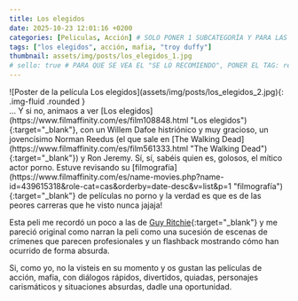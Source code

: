 ```yaml
---
title: Los elegidos
date: 2025-10-23 12:01:16 +0200
categories: [Peliculas, Acción] # SOLO PONER 1 SUBCATEGORÍA Y PARA LAS SERIES PONER UN CARACTER INVISIBLE, COPIALO DE ENTRE LOS PARÉNTESIS (ㅤ), AL FINAL DE LA SUBCATEGORÍA, POR EJEMPLO [Series, "Thrillerㅤ"]
tags: ["los elegidos", acción, mafia, "troy duffy"]
thumbnail: assets/img/posts/los_elegidos_1.jpg
# sello: true # PARA QUE SE VEA EL "SE LO RECOMIENDO", PONER EL TAG: recomendada
---
```


<div class="row mb-4">
  <div class="col-md-5" markdown="1">
![Poster de la película Los elegidos](assets/img/posts/los_elegidos_2.jpg){: .img-fluid .rounded }
  </div>
  <div class="col-md-7" markdown="1">
... Y si no, animaos a ver [Los elegidos](https://www.filmaffinity.com/es/film108848.html "Los elegidos"){:target="_blank"}, con un Willem Dafoe histriónico y muy gracioso, un jovencísimo Norman Reedus (el que sale en [The Walking Dead](https://www.filmaffinity.com/es/film561333.html "The Walking Dead"){:target="_blank"}) y Ron Jeremy. Sí, sí, sabéis quien es, golosos, el mítico actor porno. Estuve revisando su [filmografía](https://www.filmaffinity.com/es/name-movies.php?name-id=439615318&role-cat=cas&orderby=date-desc&v=list&p=1 "filmografía"){:target="_blank"} de películas no porno y la verdad es que es de las peores carreras que he visto nunca jajaja!

Esta peli me recordó un poco a las de [Guy Ritchie](https://www.filmaffinity.com/es/name-movies.php?name-id=338973204&role-cat=dir&orderby=date-desc&v=list&p=1 "Guy Ritchie"){:target="_blank"} y me pareció original como narran la peli como una sucesión de escenas de crímenes que parecen profesionales y un flashback mostrando cómo han ocurrido de forma absurda.

Si, como yo, no la visteis en su momento y os gustan las películas de acción, mafia, con diálogos rápidos, divertidos, quiadas, personajes carismáticos y situaciones absurdas, dadle una oportunidad.
  </div>
</div>
